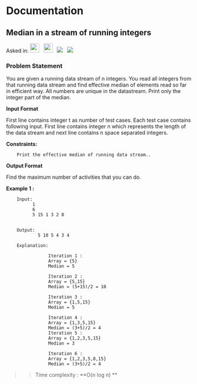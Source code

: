 # Documentation

## **Median in a stream of running integers**

Asked in:  <a><img src= "https://img.shields.io/badge/-Flipkart-red" height="25">&nbsp;&nbsp;
<img src= "https://img.shields.io/badge/-Amazon-yellow" height="25">&nbsp;&nbsp;
<img src= "https://img.shields.io/badge/-GeekforGeeks-darkgreen">&nbsp;&nbsp;
<img src= "https://img.shields.io/badge/-CPP-brown">&nbsp;&nbsp;


### Problem Statement 

You are given a running data stream of n integers. You read all integers from that running data stream and find effective median of elements read so far in efficient way. All numbers are unique in the datastream. Print only the integer part of the median.

**Input Format**

First line contains integer t as number of test cases. Each test case contains following input. First line contains integer n which represents the length of the data stream and next line contains n space separated integers.
 
**Constraints:**

        Print the effective median of running data stream..


**Output Format**

 Find the maximum number of activities that you can do.
       
       
**Example 1 :**

        Input:
              1
              6
              5 15 1 3 2 8
       
               
        Output: 
                5 10 5 4 3 4
        
        Explanation: 
                     
                    Iteration 1 :
                    Array = {5}
                    Median = 5

                    Iteration 2 :
                    Array = {5,15}
                    Median = (5+15)/2 = 10

                    Iteration 3 :
                    Array = {1,5,15}
                    Median = 5
 
                    Iteration 4 :
                    Array = {1,3,5,15}
                    Median = (3+5)/2 = 4
                    Iteration 5 :
                    Array = {1,2,3,5,15}
                    Median = 3

                    Iteration 6 :
                    Array = {1,2,3,5,8,15}
                    Median = (3+5)/2 = 4

                      
        
          
 >>Time complexity : **O(n log n) **
